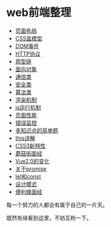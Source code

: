 web前端整理
===
* [页面布局](https://github.com/XinLi96/VueTest/blob/master/前端整理/页面布局.md)
* [CSS盒模型](https://github.com/XinLi96/VueTest/blob/master/前端整理/CSS盒模型.md)
* [DOM事件](https://github.com/XinLi96/VueTest/blob/master/前端整理/DOM事件.md)
* [HTTP协议](https://github.com/XinLi96/VueTest/blob/master/前端整理/HTTP协议.md)
* [原型链](https://github.com/XinLi96/VueTest/blob/master/前端整理/原型链.md)
* [面向对象](https://github.com/XinLi96/VueTest/blob/master/前端整理/面向对象.md)
* [通信类](https://github.com/XinLi96/VueTest/blob/master/前端整理/通信类.md)
* [安全类](https://github.com/XinLi96/VueTest/blob/master/前端整理/安全类.md)
* [算法类](https://github.com/XinLi96/VueTest/blob/master/前端整理/算法类.md)
* [渲染机制](https://github.com/XinLi96/VueTest/blob/master/前端整理/渲染机制.md)
* [js运行机制](https://github.com/XinLi96/VueTest/blob/master/前端整理/js运行机制.md)
* [页面性能](https://github.com/XinLi96/VueTest/blob/master/前端整理/页面性能.md)
* [错误监控](https://github.com/XinLi96/VueTest/blob/master/前端整理/错误监控.md)
* [多知识点的简单题](https://github.com/XinLi96/VueTest/blob/master/前端整理/多知识点的简单题.md)
* [this详解](https://github.com/XinLi96/VueTest/blob/master/前端整理/this分析.md)
* [CSS3新特性](https://github.com/XinLi96/VueTest/blob/master/前端整理/CSS3新特性.md)
* [蘑菇街面经](https://github.com/XinLi96/VueTest/blob/master/前端整理/蘑菇街面经.md)
* [Vue2.0的变化](https://github.com/XinLi96/VueTest/blob/master/前端整理/vue2.0的变化.md)
* [关于promise](https://github.com/XinLi96/VueTest/blob/master/前端整理/关于promise.md)
* [let和const](https://github.com/XinLi96/VueTest/blob/master/前端整理/let和const.md)
* [设计模式](https://github.com/XinLi96/VueTest/blob/master/前端整理/设计模式.md)
* [便利蜂面经](https://github.com/XinLi96/VueTest/blob/master/前端整理/便利蜂面经.md)

每一个努力的人都会有属于自己的一片天。

既然有缘看到这里，不妨互粉一下。
